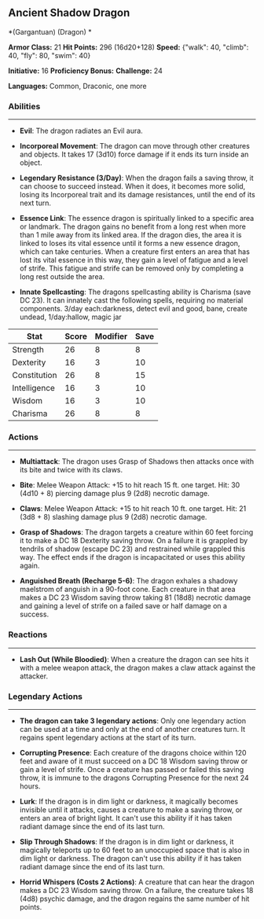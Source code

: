 ## Ancient Shadow Dragon
*(Gargantuan) (Dragon) *

**Armor Class:** 21
**Hit Points:** 296 (16d20+128)
**Speed:** {"walk": 40, "climb": 40, "fly": 80, "swim": 40}

**Initiative:** 16
**Proficiency Bonus:**
**Challenge:** 24

**Languages:** Common, Draconic, one more

### Abilities
 --- 
- **Evil**: The dragon radiates an Evil aura.

- **Incorporeal Movement**: The dragon can move through other creatures and objects. It takes 17 (3d10) force damage if it ends its turn inside an object.

- **Legendary Resistance (3/Day)**: When the dragon fails a saving throw, it can choose to succeed instead. When it does, it becomes more solid, losing its Incorporeal trait and its damage resistances, until the end of its next turn.

- **Essence Link**: The essence dragon is spiritually linked to a specific area or landmark. The dragon gains no benefit from a long rest when more than 1 mile away from its linked area. If the dragon dies, the area it is linked to loses its vital essence until it forms a new essence dragon, which can take centuries. When a creature first enters an area that has lost its vital essence in this way, they gain a level of fatigue and a level of strife. This fatigue and strife can be removed only by completing a long rest outside the area.

- **Innate Spellcasting**: The dragons spellcasting ability is Charisma (save DC 23). It can innately cast the following spells, requiring no material components. 3/day each:darkness, detect evil and good, bane, create undead,  1/day:hallow, magic jar



| Stat | Score | Modifier | Save |
| ---- | ---- | ---- | ---- |
| Strength | 26 | 8 | 8 |
| Dexterity | 16 | 3 | 10 |
| Constitution | 26 | 8 | 15 |
| Intelligence | 16 | 3 | 10 |
| Wisdom | 16 | 3 | 10 |
| Charisma | 26 | 8 | 8 |

### Actions
 --- 
- **Multiattack**: The dragon uses Grasp of Shadows  then attacks once with its bite and twice with its claws.

- **Bite**: Melee Weapon Attack: +15 to hit  reach 15 ft.  one target. Hit: 30 (4d10 + 8) piercing damage plus 9 (2d8) necrotic damage.

- **Claws**: Melee Weapon Attack: +15 to hit  reach 10 ft.  one target. Hit: 21 (3d8 + 8) slashing damage plus 9 (2d8) necrotic damage.

- **Grasp of Shadows**: The dragon targets a creature within 60 feet  forcing it to make a DC 18 Dexterity saving throw. On a failure  it is grappled by tendrils of shadow (escape DC 23) and restrained while grappled this way. The effect ends if the dragon is incapacitated or uses this ability again.

- **Anguished Breath (Recharge 5-6)**: The dragon exhales a shadowy maelstrom of anguish in a 90-foot cone. Each creature in that area makes a DC 23 Wisdom saving throw  taking 81 (18d8) necrotic damage and gaining a level of strife on a failed save or half damage on a success.

### Reactions
 --- 
- **Lash Out (While Bloodied)**: When a creature the dragon can see hits it with a melee weapon attack, the dragon makes a claw attack against the attacker.

### Legendary Actions
 --- 
- **The dragon can take 3 legendary actions**: Only one legendary action can be used at a time and only at the end of another creatures turn. It regains spent legendary actions at the start of its turn.

- **Corrupting Presence**: Each creature of the dragons choice within 120 feet and aware of it must succeed on a DC 18 Wisdom saving throw or gain a level of strife. Once a creature has passed or failed this saving throw, it is immune to the dragons Corrupting Presence for the next 24 hours.

- **Lurk**: If the dragon is in dim light or darkness, it magically becomes invisible until it attacks, causes a creature to make a saving throw, or enters an area of bright light. It can't use this ability if it has taken radiant damage since the end of its last turn.

- **Slip Through Shadows**: If the dragon is in dim light or darkness, it magically teleports up to 60 feet to an unoccupied space that is also in dim light or darkness. The dragon can't use this ability if it has taken radiant damage since the end of its last turn.

- **Horrid Whispers (Costs 2 Actions)**: A creature that can hear the dragon makes a DC 23 Wisdom saving throw. On a failure, the creature takes 18 (4d8) psychic damage, and the dragon regains the same number of hit points.

